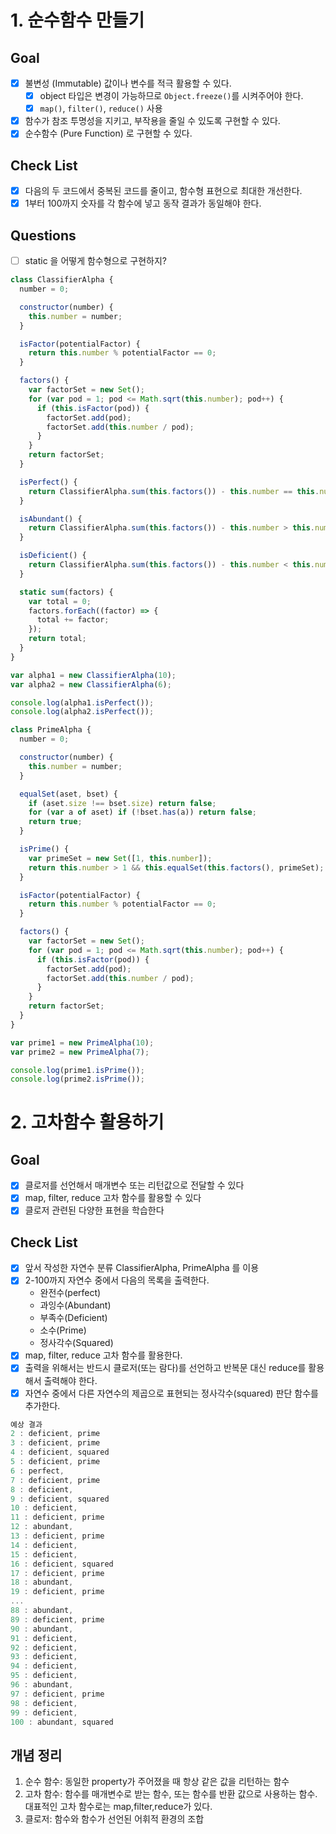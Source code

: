 # 1. 순수함수 만들기

## Goal

- [x] 불변성 (Immutable) 값이나 변수를 적극 활용할 수 있다.
  - [x] object 타입은 변경이 가능하므로 `Object.freeze()`를 시켜주어야 한다.
  - [x] `map()`, `filter()`, `reduce()` 사용
- [x] 함수가 참조 투명성을 지키고, 부작용을 줄일 수 있도록 구현할 수 있다.
- [x] 순수함수 (Pure Function) 로 구현할 수 있다.

## Check List

- [x] 다음의 두 코드에서 중복된 코드를 줄이고, 함수형 표현으로 최대한 개선한다.
- [x] 1부터 100까지 숫자를 각 함수에 넣고 동작 결과가 동일해야 한다.

## Questions

- [ ] static 을 어떻게 함수형으로 구현하지?

```javascript
class ClassifierAlpha {
  number = 0;

  constructor(number) {
    this.number = number;
  }

  isFactor(potentialFactor) {
    return this.number % potentialFactor == 0;
  }

  factors() {
    var factorSet = new Set();
    for (var pod = 1; pod <= Math.sqrt(this.number); pod++) {
      if (this.isFactor(pod)) {
        factorSet.add(pod);
        factorSet.add(this.number / pod);
      }
    }
    return factorSet;
  }

  isPerfect() {
    return ClassifierAlpha.sum(this.factors()) - this.number == this.number;
  }

  isAbundant() {
    return ClassifierAlpha.sum(this.factors()) - this.number > this.number;
  }

  isDeficient() {
    return ClassifierAlpha.sum(this.factors()) - this.number < this.number;
  }

  static sum(factors) {
    var total = 0;
    factors.forEach((factor) => {
      total += factor;
    });
    return total;
  }
}

var alpha1 = new ClassifierAlpha(10);
var alpha2 = new ClassifierAlpha(6);

console.log(alpha1.isPerfect());
console.log(alpha2.isPerfect());
```

```javascript
class PrimeAlpha {
  number = 0;

  constructor(number) {
    this.number = number;
  }

  equalSet(aset, bset) {
    if (aset.size !== bset.size) return false;
    for (var a of aset) if (!bset.has(a)) return false;
    return true;
  }

  isPrime() {
    var primeSet = new Set([1, this.number]);
    return this.number > 1 && this.equalSet(this.factors(), primeSet);
  }

  isFactor(potentialFactor) {
    return this.number % potentialFactor == 0;
  }

  factors() {
    var factorSet = new Set();
    for (var pod = 1; pod <= Math.sqrt(this.number); pod++) {
      if (this.isFactor(pod)) {
        factorSet.add(pod);
        factorSet.add(this.number / pod);
      }
    }
    return factorSet;
  }
}

var prime1 = new PrimeAlpha(10);
var prime2 = new PrimeAlpha(7);

console.log(prime1.isPrime());
console.log(prime2.isPrime());
```

# 2. 고차함수 활용하기

## Goal

- [x] 클로저를 선언해서 매개변수 또는 리턴값으로 전달할 수 있다
- [x] map, filter, reduce 고차 함수를 활용할 수 있다
- [x] 클로저 관련된 다양한 표현을 학습한다

## Check List

- [x] 앞서 작성한 자연수 분류 ClassifierAlpha, PrimeAlpha 를 이용
- [x] 2-100까지 자연수 중에서 다음의 목록을 출력한다.
  - 완전수(perfect)
  - 과잉수(Abundant)
  - 부족수(Deficient)
  - 소수(Prime)
  - 정사각수(Squared)
- [x] map, filter, reduce 고차 함수를 활용한다.
- [x] 출력을 위해서는 반드시 클로저(또는 람다)를 선언하고 반복문 대신 reduce를 활용해서 출력해야 한다.
- [x] 자연수 중에서 다른 자연수의 제곱으로 표현되는 정사각수(squared) 판단 함수를 추가한다.

```javascript
예상 결과
2 : deficient, prime
3 : deficient, prime
4 : deficient, squared
5 : deficient, prime
6 : perfect,
7 : deficient, prime
8 : deficient,
9 : deficient, squared
10 : deficient,
11 : deficient, prime
12 : abundant,
13 : deficient, prime
14 : deficient,
15 : deficient,
16 : deficient, squared
17 : deficient, prime
18 : abundant,
19 : deficient, prime
...
88 : abundant,
89 : deficient, prime
90 : abundant,
91 : deficient,
92 : deficient,
93 : deficient,
94 : deficient,
95 : deficient,
96 : abundant,
97 : deficient, prime
98 : deficient,
99 : deficient,
100 : abundant, squared
```

## 개념 정리

1. 순수 함수: 동일한 property가 주어졌을 때 항상 같은 값을 리턴하는 함수
2. 고차 함수: 함수를 매개변수로 받는 함수, 또는 함수를 반환 값으로 사용하는 함수. 대표적인 고차 함수로는 map,filter,reduce가 있다.
3. 클로저: 함수와 함수가 선언된 어휘적 환경의 조합
